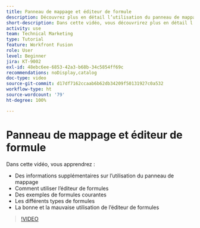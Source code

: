 ```yaml
---
title: Panneau de mappage et éditeur de formule
description: Découvrez plus en détail l’utilisation du panneau de mappage, l’éditeur de formules et des exemples de formules courantes dans  [!DNL Adobe Workfront Fusion].
short-description: Dans cette vidéo, vous découvrirez plus en détail l’utilisation du panneau de mappage et de l’éditeur de formule.
activity: use
team: Technical Marketing
type: Tutorial
feature: Workfront Fusion
role: User
level: Beginner
jira: KT-9002
exl-id: 48ebc6ee-6853-42a3-b68b-34c5854ff69c
recommendations: noDisplay,catalog
doc-type: video
source-git-commit: d17df7162ccaab6b62db34209f50131927c0a532
workflow-type: ht
source-wordcount: '79'
ht-degree: 100%

---
```


# Panneau de mappage et éditeur de formule

Dans cette vidéo, vous apprendrez :

* Des informations supplémentaires sur l’utilisation du panneau de mappage
* Comment utiliser l’éditeur de formules
* Des exemples de formules courantes
* Les différents types de formules
* La bonne et la mauvaise utilisation de l’éditeur de formules

>[!VIDEO](https://video.tv.adobe.com/v/3415985/?quality=12&learn=on&enablevpops&captions=fre_fr)
